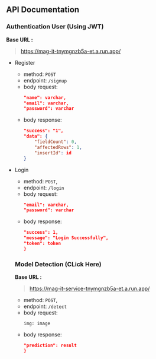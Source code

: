 ## API Documentation

### Authentication User (Using JWT)

**Base URL :**

> https://mag-it-tnymgnzb5a-et.a.run.app/

- Register
  - method: `POST`
  - endpoint: `/signup`
  - body request:
    ```json
    "name": varchar,
    "email": varchar,
    "password": varchar
    ```
  - body response:
    ```json
    "success": "1",
    "data": {
        "fieldCount": 0,
        "affectedRows": 1,
        "insertId": id
    }
    ```
- Login

  - method: `POST`,
  - endpoint: `/login`
  - body request:
    ```json
    "email": varchar,
    "password": varchar
    ```
  - body response:
    ```json
    "success": 1,
    "message": "Login Successfully",
    "token": token
    }
    ```
    
  ### Model Detection (CLick Here)
    
  **Base URL :**

  > https://mag-it-service-tnymgnzb5a-et.a.run.app/
    
  - method: `POST`,
  - endpoint: `/detect`
  - body request:
    ```multipart/form-data
    img: image
    ```
  - body response:
    ```json
    "prediction": result
    }
    ```
